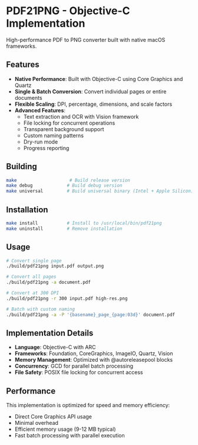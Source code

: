 # PDF21PNG - Objective-C Implementation

High-performance PDF to PNG converter built with native macOS frameworks.

## Features

- **Native Performance**: Built with Objective-C using Core Graphics and Quartz
- **Single & Batch Conversion**: Convert individual pages or entire documents
- **Flexible Scaling**: DPI, percentage, dimensions, and scale factors
- **Advanced Features**:
  - Text extraction and OCR with Vision framework
  - File locking for concurrent operations
  - Transparent background support
  - Custom naming patterns
  - Dry-run mode
  - Progress reporting

## Building

```bash
make                    # Build release version
make debug             # Build debug version
make universal         # Build universal binary (Intel + Apple Silicon)
```

## Installation

```bash
make install           # Install to /usr/local/bin/pdf21png
make uninstall         # Remove installation
```

## Usage

```bash
# Convert single page
./build/pdf21png input.pdf output.png

# Convert all pages
./build/pdf21png -a document.pdf

# Convert at 300 DPI
./build/pdf21png -r 300 input.pdf high-res.png

# Batch with custom naming
./build/pdf21png -a -P '{basename}_page_{page:03d}' document.pdf
```

## Implementation Details

- **Language**: Objective-C with ARC
- **Frameworks**: Foundation, CoreGraphics, ImageIO, Quartz, Vision
- **Memory Management**: Optimized with @autoreleasepool blocks
- **Concurrency**: GCD for parallel batch processing
- **File Safety**: POSIX file locking for concurrent access

## Performance

This implementation is optimized for speed and memory efficiency:
- Direct Core Graphics API usage
- Minimal overhead
- Efficient memory usage (9-12 MB typical)
- Fast batch processing with parallel execution 